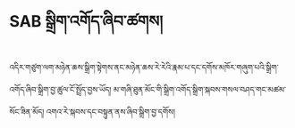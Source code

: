 # SAB སྒྲིག་འགོད་ཞིབ་ཚགས།

འདིར་གཙུག་ལག་མཉེན་ཆས་སྒྲིག་སྟེགས་ནང་མཉེན་ཆས་རེ་རེའི་རྣམ་པ་དང་དགོས་མཁོར་གཞུག་པའི་སྒྲིག་འགོད་ཞིབ་སྒྲིག་བྱ་ཚུལ་ངོ་སྤྲོད་བྱས་ཡོད། མ་གཞི་ཐུན་མོང་གི་སྒྲིག་འགོད་སྒྲིག་སྐབས་གསལ་བཤད་གང་མཚམ་སོང་ཟིན་མོད། འགའ་རེ་སྐབས་དང་བསྟུན་ནས་ཞིབ་སྒྲིག་བྱ་དགོས།



